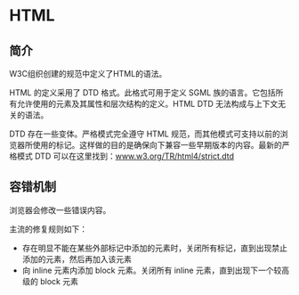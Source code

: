 # HTML


## 简介

W3C组织创建的规范中定义了HTML的语法。

HTML 的定义采用了 DTD 格式。此格式可用于定义 SGML 族的语言。它包括所有允许使用的元素及其属性和层次结构的定义。HTML DTD 无法构成与上下文无关的语法。

DTD 存在一些变体。严格模式完全遵守 HTML 规范，而其他模式可支持以前的浏览器所使用的标记。这样做的目的是确保向下兼容一些早期版本的内容。最新的严格模式 DTD 可以在这里找到：www.w3.org/TR/html4/strict.dtd 

## 容错机制

浏览器会修改一些错误内容。

主流的修复规则如下：

- 存在明显不能在某些外部标记中添加的元素时，关闭所有标记，直到出现禁止添加的元素，然后再加入该元素
- 向 inline 元素内添加 block 元素。关闭所有 inline 元素，直到出现下一个较高级的 block 元素
